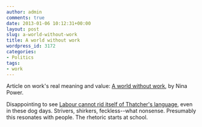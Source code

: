 ```yaml
---
author: admin
comments: true
date: 2013-01-06 10:12:31+00:00
layout: post
slug: a-world-without-work
title: A world without work
wordpress_id: 3172
categories:
- Politics
tags:
- work
---
```


Article on work's real meaning and value: [A world without work](http://www.guardian.co.uk/commentisfree/2013/jan/03/world-without-work), by Nina Power.

Disappointing to see [Labour cannot rid itself of Thatcher's language](http://www.bbc.co.uk/news/uk-politics-20621313), even in these dog days. Strivers, shirkers, feckless--what nonsense. Presumably this resonates with people. The rhetoric starts at school.
